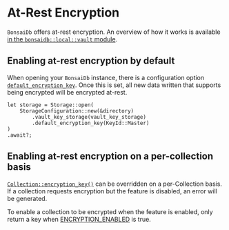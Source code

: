 # At-Rest Encryption

`BonsaiDb` offers at-rest encryption. An overview of how it works is available [in the `bonsaidb::local::vault` module]({{DOCS_BASE_URL}}/bonsaidb/local/vault/index.html).

## Enabling at-rest encryption by default

When opening your `BonsaiDb` instance, there is a configuration option [`default_encryption_key`]({{DOCS_BASE_URL}}/bonsaidb/local/config/struct.StorageConfiguration.html#structfield.default_encryption_key). Once this is set, all new data written that supports being encrypted will be encrypted at-rest.

```rust,noplayground,no_run
let storage = Storage::open(
    StorageConfiguration::new(&directory)
        .vault_key_storage(vault_key_storage)
        .default_encryption_key(KeyId::Master)
)
.await?;
```

## Enabling at-rest encryption on a per-collection basis

[`Collection::encryption_key()`]({{DOCS_BASE_URL}}/bonsaidb/core/schema/trait.Collection.html#method.encryption_key) can be overridden on a per-Collection basis. If a collection requests encryption but the feature is disabled, an error will be generated.

To enable a collection to be encrypted when the feature is enabled, only return a key when [ENCRYPTION_ENABLED]({{DOCS_BASE_URL}}/bonsaidb/core/constant.ENCRYPTION_ENABLED.html) is true.
